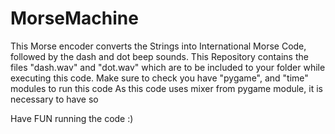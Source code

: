 # MorseMachine
This Morse encoder converts the Strings into International Morse Code, followed by the dash and dot beep sounds.
This Repository contains the files "dash.wav" and "dot.wav" which are to be included to your folder while executing this code.
Make sure to check you have "pygame", and "time" modules to run this code
As this code uses mixer from pygame module, it is necessary to have so

Have FUN running the code :) 
